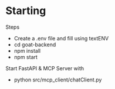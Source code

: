 # Starting

Steps

- Create a .env file and fill using textENV
- cd goat-backend
- npm install
- npm start

Start FastAPI & MCP Server with

- python src/mcp_client/chatClient.py
